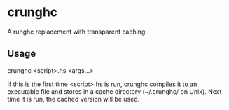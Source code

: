 # crunghc

A runghc replacement with transparent caching

## Usage

 crunghc \<script\>.hs \<args...\>

If this is the first time \<script\>.hs is run, crunghc compiles it to an
executable file and stores in a cache directory (~/.crunghc/ on Unix).
Next time it is run, the cached version will be used.
